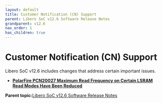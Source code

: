 ```yaml
---
layout: default
title: Customer Notification (CN) Support
parent: Libero SoC v12.6 Software Release Notes
grandparent: v12.6
nav_order: 1
has_children: true
---
```


# Customer Notification \(CN\) Support

Libero SoC v12.6 includes changes that address certain important issues.

-   **[PolarFire PCN20027 Maximum Read Frequency on Certain LSRAM Read Modes Have Been Reduced](GUID-42D38C1E-1BA6-42BD-8AE5-380A1741A722.md)**  


**Parent topic:**[Libero SoC v12.6 Software Release Notes](GUID-4F46D7F9-8B0A-4D1A-8B15-2C12F938E2C1.md)

